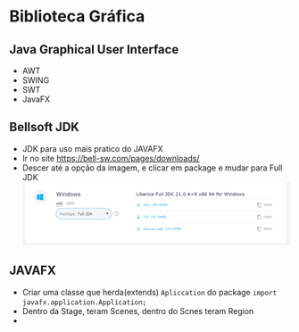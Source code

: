 # Biblioteca Gráfica

## Java Graphical User Interface

- AWT
- SWING
- SWT
- JavaFX

## Bellsoft JDK

- JDK para uso mais pratico do JAVAFX
- Ir no site https://bell-sw.com/pages/downloads/
- Descer até a opção da imagem, e clicar em package e mudar para Full JDK
![JDK_JAVA_FX.png](JDK_JAVA_FX.png)


## JAVAFX

- Criar uma classe que herda(extends) ``Apliccation`` do package `import javafx.application.Application;`
- Dentro da Stage, teram Scenes, dentro do Scnes teram Region
- 